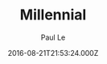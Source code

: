 ---
title: Millennial
github: https://github.com/LeNPaul/Millennial
demo: https://lenpaul.github.io/Millennial/
author: Paul Le
ssg:
  - Jekyll
cms:
  - Markdown
date: 2016-08-21T21:53:24.000Z
description: A minimalist Jekyll theme for running an online publication
draft: true
publish_date: '2016-08-21T21:53:24Z'
update_date: '2022-06-02T14:28:42Z'
github_star: 325
github_fork: 628
---